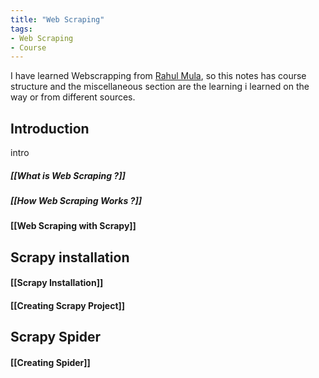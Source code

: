 ```yaml
---
title: "Web Scraping"
tags:
- Web Scraping
- Course
---
```

I have learned Webscrapping from [Rahul Mula](https://codedamn.com/learn/scrapy-masterclass), so this notes has course structure  and the miscellaneous section are the learning i learned on the way or from different sources.
## Introduction
intro
##### [[What is Web Scraping ?]]
##### [[How Web Scraping Works ?]]
#### [[Web Scraping with Scrapy]]

## Scrapy installation

#### [[Scrapy Installation]]
#### [[Creating Scrapy Project]]

## Scrapy Spider

#### [[Creating Spider]]



